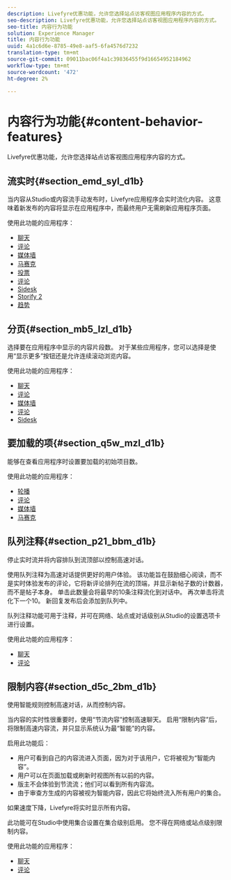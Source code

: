 ```yaml
---
description: Livefyre优惠功能，允许您选择站点访客视图应用程序内容的方式。
seo-description: Livefyre优惠功能，允许您选择站点访客视图应用程序内容的方式。
seo-title: 内容行为功能
solution: Experience Manager
title: 内容行为功能
uuid: 4a1c6d6e-8785-49e8-aaf5-6fa4576d7232
translation-type: tm+mt
source-git-commit: 09011bac06f4a1c39836455f9d16654952184962
workflow-type: tm+mt
source-wordcount: '472'
ht-degree: 2%

---
```



# 内容行为功能{#content-behavior-features}

Livefyre优惠功能，允许您选择站点访客视图应用程序内容的方式。

## 流实时{#section_emd_syl_d1b}

当内容从Studio或内容流手动发布时，Livefyre应用程序会实时流化内容。 这意味着新发布的内容将显示在应用程序中，而最终用户无需刷新应用程序页面。

使用此功能的应用程序：

* [聊天](/help/using/c-about-apps/c-chat-app/c-chat-app.md#c_chat_app)
* [评论](/help/using/c-about-apps/c-comments/c-comments.md)
* [媒体墙](/help/using/c-about-apps/c-media-wall-app/c-media-wall-app.md#c_media_wall_app)
* [马赛克](/help/using/c-about-apps/c-mosaic-app/c-mosaic-app.md#c_mosaic_app)
* [投票](/help/using/c-about-apps/c-polls-app/c-polls-app.md#c_polls_app)
* [评论](/help/using/c-about-apps/c-reviews-app/c-reviews-app.md#c_reviews_app)
* [Sidesk](/help/using/c-about-apps/c-sidenotes-app/c-sidenotes-app.md#c_sidenotes_app)
* [Storify 2](/help/using/c-about-apps/c-storify2/c-storify2.md#c_storify2)
* [趋势](/help/using/c-about-apps/c-trending-app/c-trending-app.md#c_trending_app)

## 分页{#section_mb5_lzl_d1b}

选择要在应用程序中显示的内容片段数。 对于某些应用程序，您可以选择是使用“显示更多”按钮还是允许连续滚动浏览内容。

使用此功能的应用程序：

* [聊天](/help/using/c-about-apps/c-chat-app/c-chat-app.md#c_chat_app)
* [评论](/help/using/c-about-apps/c-comments/c-comments.md)
* [媒体墙](/help/using/c-about-apps/c-media-wall-app/c-media-wall-app.md#c_media_wall_app)
* [评论](/help/using/c-about-apps/c-reviews-app/c-reviews-app.md#c_reviews_app)
* [Sidesk](/help/using/c-about-apps/c-sidenotes-app/c-sidenotes-app.md#c_sidenotes_app)

## 要加载的项{#section_q5w_mzl_d1b}

能够在查看应用程序时设置要加载的初始项目数。

使用此功能的应用程序：

* [轮播](/help/using/c-about-apps/c-carousel-app/c-carousel-app.md#c_carousel_app)
* [评论](/help/using/c-about-apps/c-comments/c-comments.md)
* [媒体墙](/help/using/c-about-apps/c-media-wall-app/c-media-wall-app.md#c_media_wall_app)
* [马赛克](/help/using/c-about-apps/c-mosaic-app/c-mosaic-app.md#c_mosaic_app)

## 队列注释{#section_p21_bbm_d1b}

停止实时流并将内容排队到流顶部以控制高速对话。

使用队列注释为高速对话提供更好的用户体验。 该功能旨在鼓励细心阅读，而不是实时体验发布的评论，它将新评论排列在流的顶端，并显示新帖子数的计数器，而不是帖子本身。 单击此数量会将最早的10条注释流化到对话中。 再次单击将流化下一个10。 新回复发布后会添加到队列中。

队列注释功能可用于注释，并可在网络、站点或对话级别从Studio的设置选项卡进行设置。

使用此功能的应用程序：

* [聊天](/help/using/c-about-apps/c-chat-app/c-chat-app.md#c_chat_app)
* [评论](/help/using/c-about-apps/c-comments/c-comments.md)

## 限制内容{#section_d5c_2bm_d1b}

使用智能规则控制高速对话，从而控制内容。

当内容的实时性很重要时，使用“节流内容”控制高速聊天。 启用“限制内容”后，将限制高速内容流，并只显示系统认为最“智能”的内容。

启用此功能后：

* 用户可看到自己的内容流进入页面，因为对于该用户，它将被视为“智能内容”。
* 用户可以在页面加载或刷新时视图所有以前的内容。
* 版主不会体验到节流流；他们可以看到所有内容流。
* 由于审查方生成的内容被视为智能内容，因此它将始终流入所有用户的集合。

如果速度下降，Livefyre将实时显示所有内容。

此功能可在Studio中使用集合设置在集合级别启用。 您不得在网络或站点级别限制内容。

使用此功能的应用程序：

* [聊天](/help/using/c-about-apps/c-chat-app/c-chat-app.md#c_chat_app)
* [评论](/help/using/c-about-apps/c-comments/c-comments.md)

